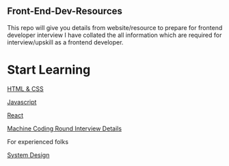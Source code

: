 ## Front-End-Dev-Resources
This repo will give you details from website/resource to prepare for frontend developer interview 
I have collated the all information which are required for interview/upskill as a frontend developer.

# Start Learning

[HTML & CSS](https://github.com/letsbecometechie/Front-End-Dev-Resources/tree/main/HTML_CSS)

[Javascript](https://github.com/letsbecometechie/Front-End-Dev-Resources/blob/main/JavaScript/README.md)

[React](https://github.com/letsbecometechie/Front-End-Dev-Resources/tree/main/React)

[Machine Coding Round Interview Details](https://github.com/letsbecometechie/Front-End-Dev-Resources/tree/main/MachineCodingRound)

For experienced folks

[System Design](https://github.com/letsbecometechie/Front-End-Dev-Resources/tree/main/SystemDesign)
